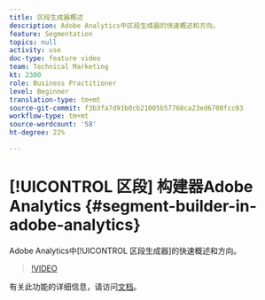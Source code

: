 ```yaml
---
title: 区段生成器概述
description: Adobe Analytics中区段生成器的快速概述和方向。
feature: Segmentation
topics: null
activity: use
doc-type: feature video
team: Technical Marketing
kt: 2300
role: Business Practitioner
level: Beginner
translation-type: tm+mt
source-git-commit: f3b3fa7d91b0cb21005b57768ca23ed6700fcc03
workflow-type: tm+mt
source-wordcount: '58'
ht-degree: 22%

---
```



# [!UICONTROL 区段] 构建器Adobe Analytics  {#segment-builder-in-adobe-analytics}

Adobe Analytics中[!UICONTROL 区段生成器]的快速概述和方向。

>[!VIDEO](https://video.tv.adobe.com/v/25404/?quality=12)

有关此功能的详细信息，请访问[文档](https://marketing.adobe.com/resources/help/en_US/analytics/segment/index.html?f=seg_build_ui)。
